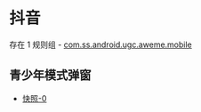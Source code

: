 # 抖音

存在 1 规则组 - [com.ss.android.ugc.aweme.mobile](/src/apps/com.ss.android.ugc.aweme.mobile.ts)

## 青少年模式弹窗

- [快照-0](https://i.gkd.li/import/13255513)
